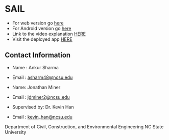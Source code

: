 # SAIL
- For web version go [here](./Web_Version)
- For Android version go [here](./Android_version)
- Link to the video explanation [HERE](https://youtu.be/vgP6m_tIG8s)
- Visit the deployed app [HERE]( https://react-vis-app-test.herokuapp.com/)
## Contact Information
- Name : Ankur Sharma
- Email : asharm48@ncsu.edu

- Name: Jonathan Miner
- Email : jdminer2@ncsu.edu

- Supervised by: Dr. Kevin Han
- Email : kevin_han@ncsu.edu

Department of Civil, Construction, and Environmental Engineering
NC State University
